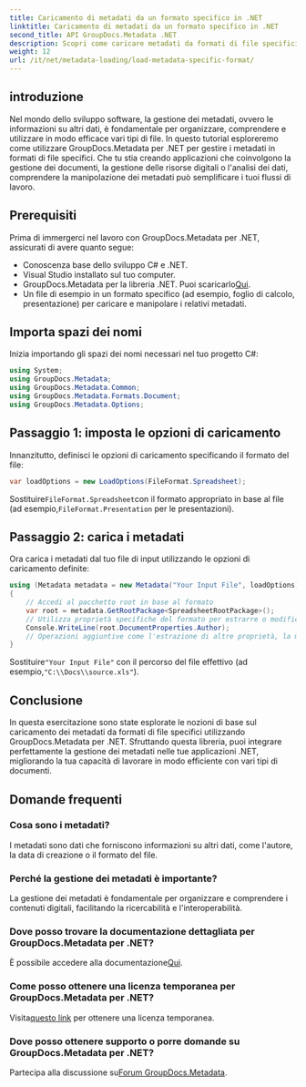 ```yaml
---
title: Caricamento di metadati da un formato specifico in .NET
linktitle: Caricamento di metadati da un formato specifico in .NET
second_title: API GroupDocs.Metadata .NET
description: Scopri come caricare metadati da formati di file specifici utilizzando GroupDocs.Metadata per .NET in questo tutorial completo.
weight: 12
url: /it/net/metadata-loading/load-metadata-specific-format/
---
```

## introduzione
Nel mondo dello sviluppo software, la gestione dei metadati, ovvero le informazioni su altri dati, è fondamentale per organizzare, comprendere e utilizzare in modo efficace vari tipi di file. In questo tutorial esploreremo come utilizzare GroupDocs.Metadata per .NET per gestire i metadati in formati di file specifici. Che tu stia creando applicazioni che coinvolgono la gestione dei documenti, la gestione delle risorse digitali o l'analisi dei dati, comprendere la manipolazione dei metadati può semplificare i tuoi flussi di lavoro.
## Prerequisiti
Prima di immergerci nel lavoro con GroupDocs.Metadata per .NET, assicurati di avere quanto segue:
- Conoscenza base dello sviluppo C# e .NET.
- Visual Studio installato sul tuo computer.
-  GroupDocs.Metadata per la libreria .NET. Puoi scaricarlo[Qui](https://releases.groupdocs.com/metadata/net/).
- Un file di esempio in un formato specifico (ad esempio, foglio di calcolo, presentazione) per caricare e manipolare i relativi metadati.

## Importa spazi dei nomi
Inizia importando gli spazi dei nomi necessari nel tuo progetto C#:
```csharp
using System;
using GroupDocs.Metadata;
using GroupDocs.Metadata.Common;
using GroupDocs.Metadata.Formats.Document;
using GroupDocs.Metadata.Options;
```

## Passaggio 1: imposta le opzioni di caricamento
Innanzitutto, definisci le opzioni di caricamento specificando il formato del file:
```csharp
var loadOptions = new LoadOptions(FileFormat.Spreadsheet);
```
 Sostituire`FileFormat.Spreadsheet`con il formato appropriato in base al file (ad esempio,`FileFormat.Presentation` per le presentazioni).
## Passaggio 2: carica i metadati
Ora carica i metadati dal tuo file di input utilizzando le opzioni di caricamento definite:
```csharp
using (Metadata metadata = new Metadata("Your Input File", loadOptions))
{
    // Accedi al pacchetto root in base al formato
    var root = metadata.GetRootPackage<SpreadsheetRootPackage>();
    // Utilizza proprietà specifiche del formato per estrarre o modificare i metadati
    Console.WriteLine(root.DocumentProperties.Author);
    // Operazioni aggiuntive come l'estrazione di altre proprietà, la modifica dei metadati, ecc.
}
```
 Sostituire`"Your Input File"` con il percorso del file effettivo (ad esempio,`"C:\\Docs\\source.xls"`).

## Conclusione
In questa esercitazione sono state esplorate le nozioni di base sul caricamento dei metadati da formati di file specifici utilizzando GroupDocs.Metadata per .NET. Sfruttando questa libreria, puoi integrare perfettamente la gestione dei metadati nelle tue applicazioni .NET, migliorando la tua capacità di lavorare in modo efficiente con vari tipi di documenti.

## Domande frequenti
### Cosa sono i metadati?
I metadati sono dati che forniscono informazioni su altri dati, come l'autore, la data di creazione o il formato del file.
### Perché la gestione dei metadati è importante?
La gestione dei metadati è fondamentale per organizzare e comprendere i contenuti digitali, facilitando la ricercabilità e l'interoperabilità.
### Dove posso trovare la documentazione dettagliata per GroupDocs.Metadata per .NET?
 È possibile accedere alla documentazione[Qui](https://tutorials.groupdocs.com/metadata/net/).
### Come posso ottenere una licenza temporanea per GroupDocs.Metadata per .NET?
 Visita[questo link](https://purchase.groupdocs.com/temporary-license/) per ottenere una licenza temporanea.
### Dove posso ottenere supporto o porre domande su GroupDocs.Metadata per .NET?
 Partecipa alla discussione su[Forum GroupDocs.Metadata](https://forum.groupdocs.com/c/metadata/14).